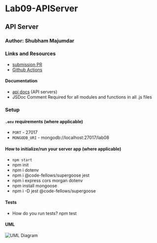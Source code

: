 # Lab09-APIServer

## API Server

### Author: Shubham Majumdar

### Links and Resources
* [submission PR](https://github.com/Shubham-401n16/Lab09-APIServer/pull/1)
* [Github Actions](https://github.com/Shubham-401n16/Lab09-APIServer/actions)

#### Documentation
* [api docs](http://xyz.com/api-docs) (API servers)
* JSDoc Comment Required for all modules and functions in all .js files

### Setup
#### `.env` requirements (where applicable)
* `PORT` - 27017
* `MONGODB_URI` - mongodb://localhost:27017/lab08

#### How to initialize/run your server app (where applicable)
* `npm start`
* npm init
* npm i dotenv
* npm i @code-fellows/supergoose jest
* npm i express cors morgan dotenv
* npm install mongoose
* npm i -D jest @code-fellows/supergoose
  
#### Tests
* How do you run tests?
npm test

#### UML
![UML Diagram](whiteboard.jpg)
